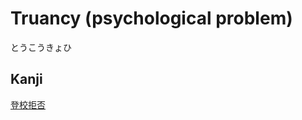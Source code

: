 # Truancy (psychological problem)
とうこうきょひ

## Kanji
[登](../Kanji/kanji-dict/登.md)[校](../Kanji/kanji-dict/校.md)[拒](../Kanji/kanji-dict/拒.md)[否](../Kanji/kanji-dict/否.md)